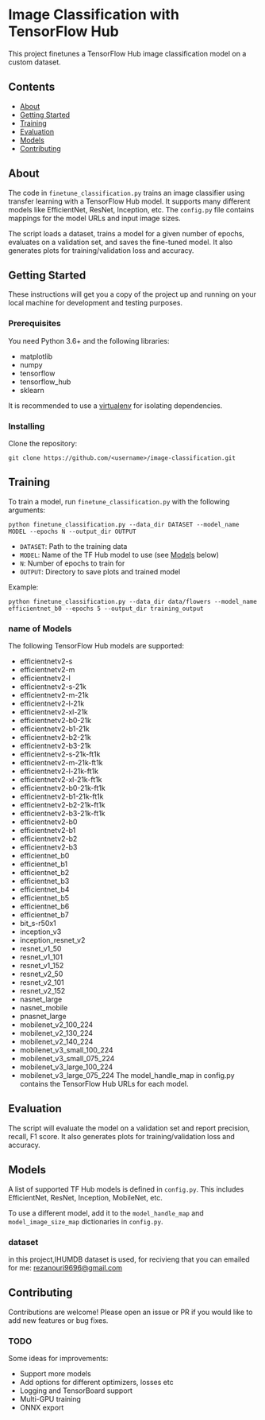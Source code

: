 # Image Classification with TensorFlow Hub

This project finetunes a TensorFlow Hub image classification model on a custom dataset.

## Contents

- [About](#about)
- [Getting Started](#getting_started)
- [Training](#training)
- [Evaluation](#evaluation)
- [Models](#models)
- [Contributing](#contributing)

## About <a name = "about"></a>

The code in `finetune_classification.py` trains an image classifier using transfer learning with a TensorFlow Hub model. It supports many different models like EfficientNet, ResNet, Inception, etc. The `config.py` file contains mappings for the model URLs and input image sizes.

The script loads a dataset, trains a model for a given number of epochs, evaluates on a validation set, and saves the fine-tuned model. It also generates plots for training/validation loss and accuracy.

## Getting Started <a name = "getting_started"></a>

These instructions will get you a copy of the project up and running on your local machine for development and testing purposes.

### Prerequisites

You need Python 3.6+ and the following libraries:

- matplotlib
- numpy
- tensorflow
- tensorflow_hub
- sklearn

It is recommended to use a [virtualenv](https://docs.python.org/3/library/venv.html) for isolating dependencies.

### Installing

Clone the repository:

```
git clone https://github.com/<username>/image-classification.git
```

## Training <a name="training"></a>

To train a model, run `finetune_classification.py` with the following arguments:

```
python finetune_classification.py --data_dir DATASET --model_name MODEL --epochs N --output_dir OUTPUT
```

- `DATASET`: Path to the training data 
- `MODEL`: Name of the TF Hub model to use (see [Models](#models) below)
- `N`: Number of epochs to train for
- `OUTPUT`: Directory to save plots and trained model

Example:

```
python finetune_classification.py --data_dir data/flowers --model_name efficientnet_b0 --epochs 5 --output_dir training_output
```
### name of Models
The following TensorFlow Hub models are supported:

- efficientnetv2-s
- efficientnetv2-m
- efficientnetv2-l
- efficientnetv2-s-21k
- efficientnetv2-m-21k
- efficientnetv2-l-21k
- efficientnetv2-xl-21k
- efficientnetv2-b0-21k
- efficientnetv2-b1-21k
- efficientnetv2-b2-21k
- efficientnetv2-b3-21k
- efficientnetv2-s-21k-ft1k
- efficientnetv2-m-21k-ft1k
- efficientnetv2-l-21k-ft1k
- efficientnetv2-xl-21k-ft1k
- efficientnetv2-b0-21k-ft1k
- efficientnetv2-b1-21k-ft1k
- efficientnetv2-b2-21k-ft1k
- efficientnetv2-b3-21k-ft1k
- efficientnetv2-b0
- efficientnetv2-b1
- efficientnetv2-b2
- efficientnetv2-b3
- efficientnet_b0
- efficientnet_b1
- efficientnet_b2
- efficientnet_b3
- efficientnet_b4
- efficientnet_b5
- efficientnet_b6
- efficientnet_b7
- bit_s-r50x1
- inception_v3
- inception_resnet_v2
- resnet_v1_50
- resnet_v1_101
- resnet_v1_152
- resnet_v2_50
- resnet_v2_101
- resnet_v2_152
- nasnet_large
- nasnet_mobile
- pnasnet_large
- mobilenet_v2_100_224
- mobilenet_v2_130_224
- mobilenet_v2_140_224
- mobilenet_v3_small_100_224
- mobilenet_v3_small_075_224
- mobilenet_v3_large_100_224
- mobilenet_v3_large_075_224
The model_handle_map in config.py contains the TensorFlow Hub URLs for each model.
## Evaluation <a name="evaluation"></a>

The script will evaluate the model on a validation set and report precision, recall, F1 score. It also generates plots for training/validation loss and accuracy.

## Models <a name="models"></a>

A list of supported TF Hub models is defined in `config.py`. This includes EfficientNet, ResNet, Inception, MobileNet, etc.

To use a different model, add it to the `model_handle_map` and `model_image_size_map` dictionaries in `config.py`.
### dataset
in this project,IHUMDB dataset is used, for recivieng that you can emailed for me: rezanouri9696@gmail.com
## Contributing <a name="contributing"></a> 

Contributions are welcome! Please open an issue or PR if you would like to add new features or bug fixes.

### TODO

Some ideas for improvements:

- Support more models
- Add options for different optimizers, losses etc
- Logging and TensorBoard support
- Multi-GPU training
- ONNX export
